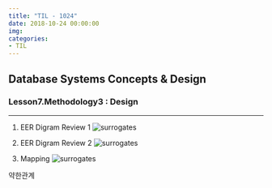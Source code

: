 ```yaml
---
title: "TIL - 1024"
date: 2018-10-24 00:00:00
img:
categories:
- TIL
---
```


## Database Systems Concepts & Design
### Lesson7.Methodology3 : Design

----

1. EER Digram Review 1
![surrogates](...../Picture/db_1024_1.png)

2. EER Digram Review 2
![surrogates](...../Picture/db_1024_2.png)

3. Mapping
![surrogates](...../Picture/db_1024_3.png)

약한관계
